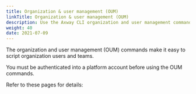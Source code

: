```yaml
---
title: Organization & user management (OUM)
linkTitle: Organization & user management (OUM)
description: Use the Axway CLI organization and user management commands to manage Amplify Platform organizations, teams, and user settings. 
weight: 40
date: 2021-07-09
---
```


The organization and user management (OUM) commands make it easy to script organization users and teams.

You must be authenticated into a platform account before using the OUM commands.

Refer to these pages for details:
